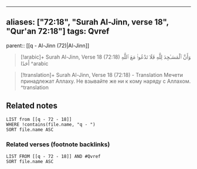 
---
aliases: ["72:18", "Surah Al-Jinn, verse 18", "Qur'an 72:18"]
tags: Qvref
---

parent:: [[q - Al-Jinn (72)|Al-Jinn]]

> [!arabic]+ Surah Al-Jinn, Verse 18 (72:18)
> <span class="quran-arabic">وَأَنَّ ٱلْمَسَـٰجِدَ لِلَّهِ فَلَا تَدْعُوا۟ مَعَ ٱللَّهِ أَحَدًا</span>
^arabic

> [!translation]+ Surah Al-Jinn, Verse 18 (72:18) - Translation
> Мечети принадлежат Аллаху. Не взывайте же ни к кому наряду с Аллахом.
^translation



## Related notes
```dataview
LIST from [[q - 72 - 18]]
WHERE !contains(file.name, "q - ")
SORT file.name ASC
```

### Related verses (footnote backlinks)
```dataview
LIST FROM [[q - 72 - 18]] AND #Qvref
SORT file.name ASC
```

